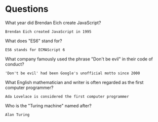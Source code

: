 # Questions

What year did Brendan Eich create JavaScript?

```
Brendan Eich created JavaScript in 1995
```

What does "ES6" stand for?

```
ES6 stands for ECMAScript 6
```

What company famously used the phrase "Don't be evil" in their code of conduct?

```
'Don't be evil' had been Google's unofficial motto since 2000
```

What English mathematician and writer is often regarded as the first computer programmer?

```
Ada Lovelace is considered the first computer programmer
```

Who is the "Turing machine" named after?

```
Alan Turing
```
